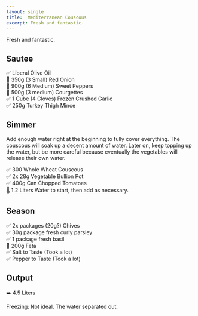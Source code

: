 ```yaml
---
layout: single
title:  Mediterranean Couscous
excerpt: Fresh and fantastic.
---
```

Fresh and fantastic.

## Sautee

✅ Liberal Olive Oil  
🔪 350g (3 Small) Red Onion  
🔪 900g (6 Medium) Sweet Peppers  
🔪 500g (3 medium) Courgettes  
✅ 1 Cube (4 Cloves) Frozen Crushed Garlic  
✅ 250g Turkey Thigh Mince  

## Simmer

Add enough water right at the beginning to fully cover everything. The couscous will soak up a decent amount of water. Later on, keep topping up the water, but be more careful because eventually the vegetables will release their own water.

✅ 300 Whole Wheat Couscous  
✅ 2x 28g Vegetable Bullion Pot  
✅ 400g Can Chopped Tomatoes  
🌡️ 1.2 Liters Water to start, then add as necessary.  

## Season

✅ 2x packages (20g?) Chives  
✅ 30g package fresh curly parsley  
✅ 1 package fresh basil  
🔪 200g Feta  
✅ Salt to Taste (Took a lot)  
✅ Pepper to Taste (Took a lot)

## Output

➡️ 4.5 Liters

Freezing: Not ideal. The water separated out.
